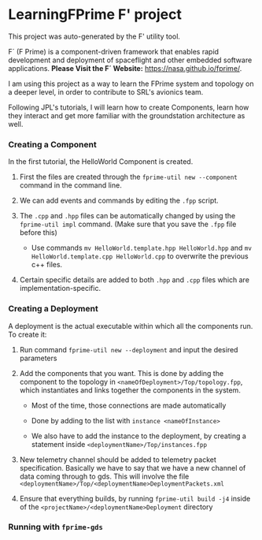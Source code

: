 # LearningFPrime F' project

This project was auto-generated by the F' utility tool. 

F´ (F Prime) is a component-driven framework that enables rapid development and deployment of spaceflight and other embedded software applications.
**Please Visit the F´ Website:** https://nasa.github.io/fprime/.

I am using this project as a way to learn the FPrime system and topology on a deeper level, in order to contribute to SRL's avionics team. 

Following JPL's tutorials, I will learn how to create Components, learn how they interact and get more familiar with the groundstation architecture as well.

### Creating a Component

In the first tutorial, the HelloWorld Component is created. 

1. First the files are created through the `fprime-util new --component` command in the command line. 

2. We can add events and commands by editing the `.fpp` script.

3. The `.cpp` and `.hpp` files can be automatically changed by using the `fprime-util impl` command. (Make sure that you save the `.fpp` file before this)

    - Use commands `mv HelloWorld.template.hpp HelloWorld.hpp` and `mv HelloWorld.template.cpp HelloWorld.cpp` to overwrite the previous c++ files.

4. Certain specific details are added to both `.hpp` and `.cpp` files which are implementation-specific.

### Creating a Deployment

A deployment is the actual executable within which all the components run. To create it:

1. Run command `fprime-util new --deployment` and input the desired parameters

2. Add the components that you want. This is done by adding the component to the topology in `<nameOfDeployment>/Top/topology.fpp`, which instantiates and links together the components in the system.
    - Most of the time, those connections are made automatically
    - Done by adding to the list with `instance <nameOfInstance>`

    - We also have to add the instance to the deployment, by creating a statement inside `<deploymentName>/Top/instances.fpp`

3. New telemetry channel should be added to telemetry packet specification. Basically we have to say that we have a new channel of data coming through to gds. This will involve the file `<deploymentName>/Top/<deploymentName>DeploymentPackets.xml`

4. Ensure that everything builds, by running `fprime-util build -j4` inside of the `<projectName>/<deploymentName>Deployment` directory

### Running with `fprime-gds`